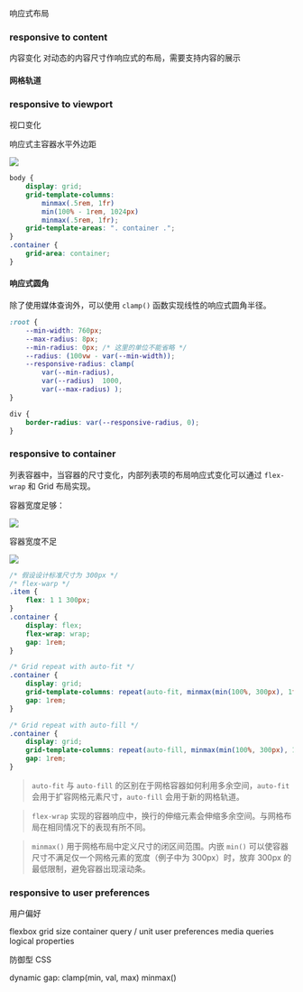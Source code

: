 响应式布局

### responsive to content

内容变化
对动态的内容尺寸作响应式的布局，需要支持内容的展示

#### 网格轨道

### responsive to viewport

视口变化

响应式主容器水平外边距

![](https://cdn.staticaly.com/gh/NosignaL994/Assets@main/images/responsive-main-margin.2biwrth5d63o.gif)

```css
body {
	display: grid;
	grid-template-columns:
		minmax(.5rem, 1fr)
		min(100% - 1rem, 1024px)
		minmax(.5rem, 1fr);
	grid-template-areas: ". container .";
}
.container {
	grid-area: container;
}
```

#### 响应式圆角

除了使用媒体查询外，可以使用 `clamp()` 函数实现线性的响应式圆角半径。

```css
:root {
    --min-width: 760px;
    --max-radius: 8px;
    --min-radius: 0px; /* 这里的单位不能省略 */
    --radius: (100vw - var(--min-width));
    --responsive-radius: clamp(
        var(--min-radius),
        var(--radius)  1000,
        var(--max-radius) );
}

div {
    border-radius: var(--responsive-radius, 0);
}
```

### responsive to container

列表容器中，当容器的尺寸变化，内部列表项的布局响应式变化可以通过 `flex-wrap` 和 Grid 布局实现。

容器宽度足够：

![](https://cdn.staticaly.com/gh/NosignaL994/Assets@main/images/1100px.7gsrhjcjj9s0.webp)

容器宽度不足

![](https://cdn.staticaly.com/gh/NosignaL994/Assets@main/images/540px.5744wbdy6x00.webp)

```css
/* 假设设计标准尺寸为 300px */
/* flex-warp */
.item {
	flex: 1 1 300px;
}
.container {
	display: flex;
	flex-wrap: wrap;
	gap: 1rem;
}

/* Grid repeat with auto-fit */
.container {
	display: grid;
	grid-template-columns: repeat(auto-fit, minmax(min(100%, 300px), 1fr));
	gap: 1rem;
}

/* Grid repeat with auto-fill */
.container {
	display: grid;
	grid-template-columns: repeat(auto-fill, minmax(min(100%, 300px), 1fr));
	gap: 1rem;
}
```

> `auto-fit` 与 `auto-fill` 的区别在于网格容器如何利用多余空间，`auto-fit` 会用于扩容网格元素尺寸，`auto-fill` 会用于新的网格轨道。

> `flex-wrap` 实现的容器响应中，换行的伸缩元素会伸缩多余空间。与网格布局在相同情况下的表现有所不同。

> `minmax()` 用于网格布局中定义尺寸的闭区间范围。内嵌 `min()` 可以使容器尺寸不满足仅一个网格元素的宽度（例子中为 300px）时，放弃 300px 的最低限制，避免容器出现滚动条。

### responsive to user preferences

用户偏好

flexbox
grid
size container query / unit
user preferences media queries
logical properties

防御型 CSS

dynamic gap: clamp(min, val, max)
minmax()
